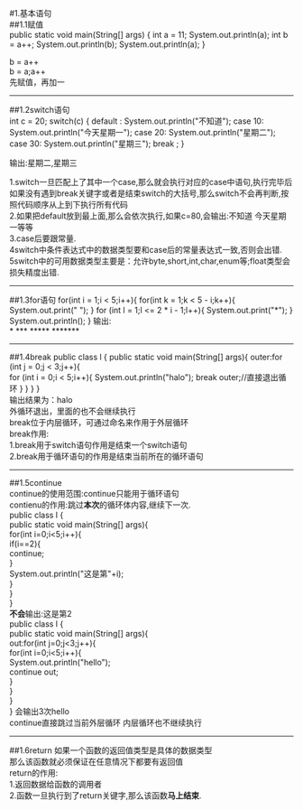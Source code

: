 
#1.基本语句  
##1.1赋值  
    public static void main(String[] args) {
        int a = 11;
        System.out.println(a);
        int b = a++;
        System.out.println(b);
        System.out.println(a);
    }

b = a++  
b = a;a++  
先赋值，再加一  
***
##1.2switch语句  
    int c = 20;
        switch(c)
        {
        default :
            System.out.println("不知道");
        case 10:
            System.out.println("今天星期一");
        case 20:
            System.out.println("星期二");
        case 30:
            System.out.println("星期三");
        break ;
    }  

输出:星期二,星期三  

1.switch一旦匹配上了其中一个case,那么就会执行对应的case中语句,执行完毕后如果没有遇到break关键字或者是结束switch的大括号,那么switch不会再判断,按照代码顺序从上到下执行所有代码  
2.如果把default放到最上面,那么会依次执行,如果c=80,会输出:不知道 今天星期一等等  
3.case后要跟常量.  
4switch中条件表达式中的数据类型要和case后的常量表达式一致,否则会出错.  
5switch中的可用数据类型主要是：允许byte,short,int,char,enum等;float类型会损失精度出错.  
***
##1.3for语句
    for(int i = 1;i < 5;i++){
        for(int k = 1;k < 5 - i;k++){
        System.out.print(" ");
        }
        for (int l = 1;l <= 2 * i - 1;l++){
        System.out.print("*");
        }
        System.out.println();
    }
输出:  
	   *
	  ***
	 *****
	*******  

	
***
##1.4break
    public class l {
    public static void main(String[] args){
        outer:for (int j = 0;j < 3;j++){	
            for (int i = 0;i < 5;i++){
            System.out.println("halo");
            break outer;//直接退出循环
                }
            }
        }
    }  
输出结果为：halo  
外循环退出，里面的也不会继续执行  
break位于内层循环，可通过命名来作用于外层循环  
break作用:  
1.break用于switch语句作用是结束一个switch语句  
2.break用于循环语句的作用是结束当前所在的循环语句 
***
##1.5continue  
continue的使用范围:continue只能用于循环语句  
contienu的作用:跳过**本次**的循环体内容,继续下一次.  
    public class l {  
    public static void main(String[] args){  
            for(int i=0;i<5;i++){  
                if(i==2){  
                    continue;  
                }  
                System.out.println("这是第"+i);  
                }  
        }  
    }  
**不会**输出:这是第2  
    public class l {  
    public static void main(String[] args){  
            out:for(int j=0;j<3;j++){  
            for(int i=0;i<5;i++){  
                System.out.println("hello");  
                continue out;  
                }  
            }  
        }  
    }
会输出3次hello  
continue直接跳过当前外层循环 内层循环也不继续执行  
***
##1.6return
如果一个函数的返回值类型是具体的数据类型  
那么该函数就必须保证在任意情况下都要有返回值  
return的作用:  
1.返回数据给函数的调用者  
2.函数一旦执行到了return关键字,那么该函数**马上结束**.  




	
	
